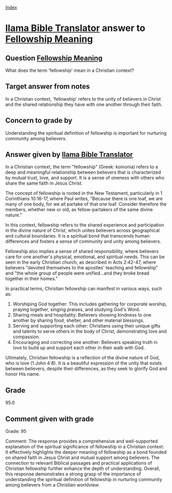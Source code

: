 
[Index](../../index.md)
# [llama Bible Translator](../../answering_models/llama_Bible_Translator.md) answer to [Fellowship Meaning](../../questions/Fellowship_Meaning.md)

## Question [Fellowship Meaning](../../questions/Fellowship_Meaning.md)
What does the term 'fellowship' mean in a Christian context?

## Target answer from notes
In a Christian context, 'fellowship' refers to the unity of believers in Christ and the shared relationship they have with one another through their faith.

## Concern to grade by
Understanding the spiritual definition of fellowship is important for nurturing community among believers.

## Answer given by [llama Bible Translator](../../answering_models/llama_Bible_Translator.md)
In a Christian context, the term "fellowship" (Greek: koinonia) refers to a deep and meaningful relationship between believers that is characterized by mutual trust, love, and support. It is a sense of oneness with others who share the same faith in Jesus Christ.

The concept of fellowship is rooted in the New Testament, particularly in 1 Corinthians 10:16-17, where Paul writes, "Because there is one loaf, we are many of one body, for we all partake of that one loaf. Consider therefore the members, whether new or old, as fellow-partakers of the same divine nature."

In this context, fellowship refers to the shared experience and participation in the divine nature of Christ, which unites believers across geographical and cultural boundaries. It is a spiritual bond that transcends human differences and fosters a sense of community and unity among believers.

Fellowship also implies a sense of shared responsibility, where believers care for one another's physical, emotional, and spiritual needs. This can be seen in the early Christian church, as described in Acts 2:42-47, where believers "devoted themselves to the apostles' teaching and fellowship" and "the whole group of people were unified...and they broke bread together in their homes."

In practical terms, Christian fellowship can manifest in various ways, such as:

1. Worshiping God together: This includes gathering for corporate worship, praying together, singing praises, and studying God's Word.
2. Sharing meals and hospitality: Believers showing kindness to one another by sharing food, shelter, and other material blessings.
3. Serving and supporting each other: Christians using their unique gifts and talents to serve others in the body of Christ, demonstrating love and compassion.
4. Encouraging and correcting one another: Believers speaking truth in love to build up and support each other in their walk with God.

Ultimately, Christian fellowship is a reflection of the divine nature of God, who is love (1 John 4:8). It is a beautiful expression of the unity that exists between believers, despite their differences, as they seek to glorify God and honor His name.

## Grade
95.0

## Comment given with grade
Grade: 95

Comment: The response provides a comprehensive and well-supported explanation of the spiritual significance of fellowship in a Christian context. It effectively highlights the deeper meaning of fellowship as a bond founded on shared faith in Jesus Christ and mutual support among believers. The connection to relevant Biblical passages and practical applications of Christian fellowship further enhance the depth of understanding. Overall, this response demonstrates a strong grasp of the importance of understanding the spiritual definition of fellowship in nurturing community among believers from a Christian worldview.
